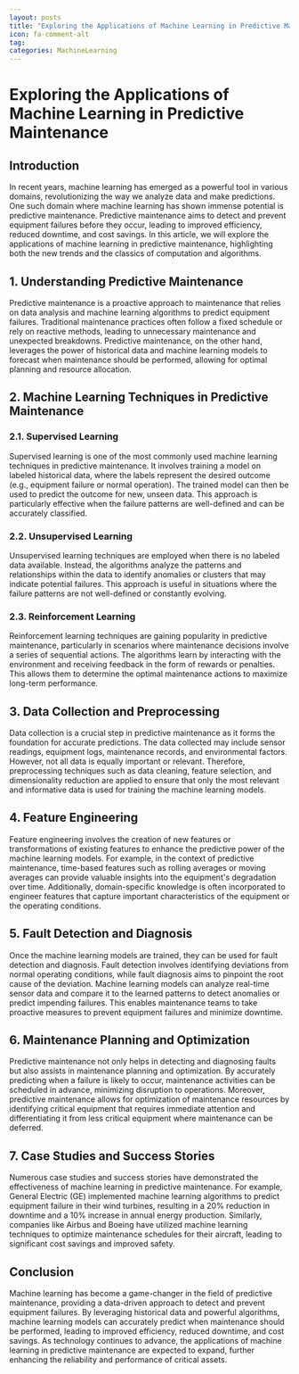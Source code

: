 ```yaml
---
layout: posts
title: "Exploring the Applications of Machine Learning in Predictive Maintenance"
icon: fa-comment-alt
tag:      
categories: MachineLearning
---
```



# Exploring the Applications of Machine Learning in Predictive Maintenance

## Introduction

In recent years, machine learning has emerged as a powerful tool in various domains, revolutionizing the way we analyze data and make predictions. One such domain where machine learning has shown immense potential is predictive maintenance. Predictive maintenance aims to detect and prevent equipment failures before they occur, leading to improved efficiency, reduced downtime, and cost savings. In this article, we will explore the applications of machine learning in predictive maintenance, highlighting both the new trends and the classics of computation and algorithms.

## 1. Understanding Predictive Maintenance

Predictive maintenance is a proactive approach to maintenance that relies on data analysis and machine learning algorithms to predict equipment failures. Traditional maintenance practices often follow a fixed schedule or rely on reactive methods, leading to unnecessary maintenance and unexpected breakdowns. Predictive maintenance, on the other hand, leverages the power of historical data and machine learning models to forecast when maintenance should be performed, allowing for optimal planning and resource allocation.

## 2. Machine Learning Techniques in Predictive Maintenance

### 2.1. Supervised Learning

Supervised learning is one of the most commonly used machine learning techniques in predictive maintenance. It involves training a model on labeled historical data, where the labels represent the desired outcome (e.g., equipment failure or normal operation). The trained model can then be used to predict the outcome for new, unseen data. This approach is particularly effective when the failure patterns are well-defined and can be accurately classified.

### 2.2. Unsupervised Learning

Unsupervised learning techniques are employed when there is no labeled data available. Instead, the algorithms analyze the patterns and relationships within the data to identify anomalies or clusters that may indicate potential failures. This approach is useful in situations where the failure patterns are not well-defined or constantly evolving.

### 2.3. Reinforcement Learning

Reinforcement learning techniques are gaining popularity in predictive maintenance, particularly in scenarios where maintenance decisions involve a series of sequential actions. The algorithms learn by interacting with the environment and receiving feedback in the form of rewards or penalties. This allows them to determine the optimal maintenance actions to maximize long-term performance.

## 3. Data Collection and Preprocessing

Data collection is a crucial step in predictive maintenance as it forms the foundation for accurate predictions. The data collected may include sensor readings, equipment logs, maintenance records, and environmental factors. However, not all data is equally important or relevant. Therefore, preprocessing techniques such as data cleaning, feature selection, and dimensionality reduction are applied to ensure that only the most relevant and informative data is used for training the machine learning models.

## 4. Feature Engineering

Feature engineering involves the creation of new features or transformations of existing features to enhance the predictive power of the machine learning models. For example, in the context of predictive maintenance, time-based features such as rolling averages or moving averages can provide valuable insights into the equipment's degradation over time. Additionally, domain-specific knowledge is often incorporated to engineer features that capture important characteristics of the equipment or the operating conditions.

## 5. Fault Detection and Diagnosis

Once the machine learning models are trained, they can be used for fault detection and diagnosis. Fault detection involves identifying deviations from normal operating conditions, while fault diagnosis aims to pinpoint the root cause of the deviation. Machine learning models can analyze real-time sensor data and compare it to the learned patterns to detect anomalies or predict impending failures. This enables maintenance teams to take proactive measures to prevent equipment failures and minimize downtime.

## 6. Maintenance Planning and Optimization

Predictive maintenance not only helps in detecting and diagnosing faults but also assists in maintenance planning and optimization. By accurately predicting when a failure is likely to occur, maintenance activities can be scheduled in advance, minimizing disruption to operations. Moreover, predictive maintenance allows for optimization of maintenance resources by identifying critical equipment that requires immediate attention and differentiating it from less critical equipment where maintenance can be deferred.

## 7. Case Studies and Success Stories

Numerous case studies and success stories have demonstrated the effectiveness of machine learning in predictive maintenance. For example, General Electric (GE) implemented machine learning algorithms to predict equipment failure in their wind turbines, resulting in a 20% reduction in downtime and a 10% increase in annual energy production. Similarly, companies like Airbus and Boeing have utilized machine learning techniques to optimize maintenance schedules for their aircraft, leading to significant cost savings and improved safety.

## Conclusion

Machine learning has become a game-changer in the field of predictive maintenance, providing a data-driven approach to detect and prevent equipment failures. By leveraging historical data and powerful algorithms, machine learning models can accurately predict when maintenance should be performed, leading to improved efficiency, reduced downtime, and cost savings. As technology continues to advance, the applications of machine learning in predictive maintenance are expected to expand, further enhancing the reliability and performance of critical assets.